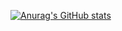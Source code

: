 [![Anurag's GitHub stats](https://github-readme-stats.vercel.app/api?username=seungho0716)](https://github.com/seungho0716/github-readme-stats)
